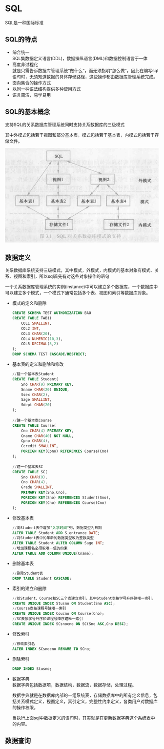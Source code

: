 # SQL      
SQL是一种国际标准    

## SQL的特点     

* 综合统一   
    SQL集数据定义语言(DDL)，数据操纵语言(DML)和数据控制语言于一体
* 高度非过程化   
    就是只需告诉数据库管理系统“做什么”，而无须指明“怎么做”，因此在编写sql语句时，无须知道数据的具体存储路径，这些操作都由数据库管理系统完成。    
* 面向集合的操作方式      
* 以同一种语法结构提供多种使用方式    
* 语言简洁，易学易用    


## SQL的基本概念    

支持SQL的关系数据库管理系统同时支持关系数据库的三级模式     

其中外模式包括若干视图和部分基本表，模式包括若干基本表，内模式包括若干存储文件。       

![sql](../image/sql1.png)       


## 数据定义    

关系数据库系统支持三级模式，其中模式，外模式，内模式的基本对象有模式、关系、视图和索引，所以sql首先有对这些对象操作的语句   

一个关系数据库管理系统的实例(instance)中可以建立多个数据库，一个数据库中可以建立多个模式，一个模式下通常包括多个表、视图和索引等数据库对象。    

* 模式的定义和删除    

    ```sql
    CREATE SCHEMA TEST AUTHORIZATION BAO 
    CREATE TABLE TAB1(
        COL1 SMALLINT,
        COL2 INT,
        COL3 CHAR(20),
        COL4 NUMERIC(10,3),
        COL5 DECIMAL(5,2)
    );
    DROP SCHEMA TEST CASCADE/RESTRICT;   
    ``` 

* 基本表的定义和删除和修改     

    ```sql
    //建一个基本表Student 
    CREATE TABLE Student(
        Sno CHAR(9) PRIMARY KEY,
        Sname CHAR(20) UNIQUE,
        Ssex CHAR(2),
        Sage SMALLINT,
        Sdept CHAR(20)
    );

    //建一个基本表Course
    CREATE TABLE Course(
        Cno CHAR(4) PRIMARY KEY,
        Cname CHAR(40) NOT NULL,
        Cpno CHAR(4),
        Ccredit SMALLINT,
        FOREIGN KEY(Cpno) REFERENCES Course(Cno)
    );

    //建一个基本表SC
    CREATE TABLE SC(
        Sno CHAR(9),
        Cno CHAR(4),
        Grade SMALLINT,
        PRIMARY KEY(Sno,Cno),
        FOREIGN KEY(Sno) REFERENCES Student(Sno),
        FOREIGN KEY(Cno) REFERENCES Course(Cno)
    );
    ```            

* 修改基本表     

    ```sql
    //向Student表中增加"入学时间"列，数据类型为日期
    ALTER TABLE Student ADD S_entrance DATE;
    //将Student表中的年龄的数据类型改为整数类型
    AlTER TABLE Student ALTER COLUMN Sage INT;
    //增加课程名必须取唯一值的约束 
    ALTER TABLE ADD COLUMN UNIQUE(Cname);
    ```   

* 删除基本表    

    ```sql
    //删除Student表   
    DROP TABLE Student CASCADE;  
    ```    

* 索引的建立和删除    
    
    ```sql
    //给Student、Course和SC三个表建立索引，其中Student表按学号升序建唯一索引，
    CREATE UNIQUE INDEX Stusno ON Student(Sno ASC);
    //Course表按课程号建唯一索引
    CREATE UNIQUE INDEX Coucno ON Course(Cno);
    //SC表按学号升序和课程号降序建唯一索引
    CREATE UNIQUE INDEX SCsnocno ON SC(Sno ASC,Cno DESC);
    ```   

* 修改索引     

    ```sql
    //修改索引名  
    ALTER INDEX SCsnocno RENAME TO SCno;
    ```    

* 删除索引    

    ```sql 
    DROP INDEX Stusno;
    ```   

* 数据字典    
    数据字典包括数据项，数据结构，数据流，数据存储，处理过程。   

    数据字典就是在数据库内部的一组系统表，存储数据库中的所有定义信息，包括关系模式定义，视图定义，索引定义，完整性约束定义，各类用户对数据库的操作权限。   

    当执行上面sql中数据定义的语句时，其实就是在更新数据字典这个系统表中的内容。    

## 数据查询    


    



